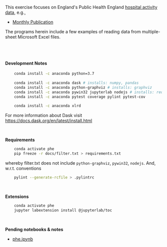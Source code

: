 
This exercise focuses on England's Public Health England [hospital activity data](https://www.england.nhs.uk/statistics/statistical-work-areas/covid-19-hospital-activity/), e.g.,

* [Monthly Publication](https://www.england.nhs.uk/statistics/wp-content/uploads/sites/2/2021/02/Covid-Publication-11-02-2021.xlsx)

The programs herein include a few examples of reading data from multiple-sheet Microsoft Excel files.


<br>
<br>

#### Development Notes

```bash
    conda install -c anaconda python=3.7
    
    conda install -c anaconda dask # installs: numpy, pandas
    conda install -c anaconda python-graphviz # installs: graphviz
    conda install -c anaconda pywin32 jupyterlab nodejs # installs: requests, urllib3
    conda install -c anaconda pytest coverage pylint pytest-cov
    
    conda install -c anaconda xlrd
```

For more information about Dask visit https://docs.dask.org/en/latest/install.html

<br>

**Requirements**

```bash
    conda activate phe
    pip freeze -r docs/filter.txt > requirements.txt
```

whereby filter.txt does not include `python-graphviz`, `pywin32`, `nodejs`.  And, w.r.t. conventions

```bash
    pylint --generate-rcfile > .pylintrc
```

<br>

**Extensions**

```bash
    conda activate phe
    jupyter labextension install @jupyterlab/toc
```

<br>

**Pending notebooks & notes**

* [phe.ipynb](https://colab.research.google.com/github/briefings/phe/blob/develop/notebooks/phe.ipynb)

